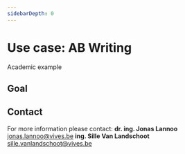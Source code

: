 ```yaml
---
sidebarDepth: 0
---
```


# Use case: AB Writing
Academic example

## Goal

## Contact

For more information please contact:
**dr. ing. Jonas Lannoo**
<jonas.lannoo@vives.be>
**ing. Sille Van Landschoot**
<sille.vanlandschoot@vives.be>
